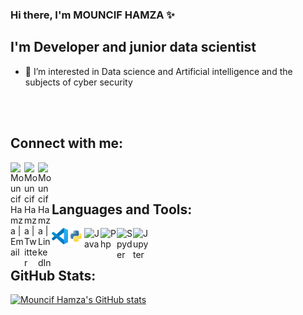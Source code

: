 ### Hi there, I'm MOUNCIF HAMZA ✨

## I'm Developer and junior data scientist 

- 👀 I’m interested in Data science and Artificial intelligence and the subjects of cyber security 

<br><br>
## Connect with me:
<a href="mailto:monhamza1@gmail.com"><img alt="Mouncif Hamza | Email" src="https://camo.githubusercontent.com/598902b81c020e27505970e729fc974b79d83695c043123c9b4e05aeed2872f1/68747470733a2f2f75706c6f61642e77696b696d656469612e6f72672f77696b6970656469612f636f6d6d6f6e732f372f37652f476d61696c5f69636f6e5f253238323032302532392e737667" data-canonical-src="https://upload.wikimedia.org/wikipedia/commons/7/7e/Gmail_icon_%282020%29.svg" style="max-width:100%;" width="22px" align="left"></a>

<a href="http://twitter.com/hamzam0n" rel="nofollow"><img alt="Mouncif Hamza | Twitter" src="https://user-images.githubusercontent.com/84931728/129571364-ee61cb83-2b23-4c1a-843e-c57e6962ec99.png" data-canonical-src="https://us-central1-iconscout-1539.cloudfunctions.net/iconscout-gcp-functions-production-download?name=twitter&amp;download=1&amp;url=https%3A%2F%2Fcdn.iconscout.com%2Ficon%2Ffree%2Fpng-24%2F83443.png&amp;width=24&amp;height=24" style="max-width:100%;" width="22px" align="left"></a>
     
<a href="https://www.linkedin.com/in/hamzam0n/" rel="nofollow"><img alt="Mouncif Hamza | LinkedIn" src="https://user-images.githubusercontent.com/84931728/129571472-7d420fe7-598b-4fd7-88c1-240fae7c35f5.png" data-canonical-src="https://us-central1-iconscout-1539.cloudfunctions.net/iconscout-gcp-functions-production-download?name=linkedin&amp;download=1&amp;url=https%3A%2F%2Fcdn.iconscout.com%2Ficon%2Ffree%2Fpng-24%2F461814.png&amp;width=24&amp;height=24" style="max-width:100%;" width="22px" align="left"></a>
<br><br>
## Languages and Tools:
<a target="_blank" rel="noopener noreferrer" href="https://raw.githubusercontent.com/github/explore/master/topics/visual-studio-code/visual-studio-code.png"><img alt="Visual Studio Code" src="https://raw.githubusercontent.com/github/explore/master/topics/visual-studio-code/visual-studio-code.png" style="max-width:100%;" width="26px" align="left"></a>

<a target="_blank" rel="noopener noreferrer" href="https://raw.githubusercontent.com/github/explore/master/topics/python/python.png"><img alt="Python" src="https://raw.githubusercontent.com/github/explore/master/topics/python/python.png" style="max-width:100%;" width="26px" align="left"></a>

<a target="_blank" rel="noopener noreferrer" href="https://raw.githubusercontent.com/github/explore/master/topics/python/python.png"><img alt="Java" src="https://user-images.githubusercontent.com/84931728/129572390-4499daa2-bc23-4819-bb46-a508e5ab2d21.png" style="max-width:100%;" width="26px" align="left"></a>
   
<a target="_blank" rel="noopener noreferrer" href="https://raw.githubusercontent.com/github/explore/master/topics/python/python.png"><img alt="Php" src="https://user-images.githubusercontent.com/84931728/129572539-d6ad7f7e-b878-4001-a8f7-a9608a06e71b.png" style="max-width:100%;" width="26px" align="left"></a>

<a target="_blank" rel="noopener noreferrer" href="https://raw.githubusercontent.com/github/explore/master/topics/python/python.png"><img alt="Spyder" src="https://user-images.githubusercontent.com/50217850/136708058-f9f371a4-ed39-46f9-ad99-263f07f74683.png" style="max-width:100%;" width="26px" align="left"></a>

<a target="_blank" rel="noopener noreferrer" href="https://raw.githubusercontent.com/github/explore/master/topics/python/python.png"><img alt="Jupyter" src="https://user-images.githubusercontent.com/50217850/136708149-a29f7561-d0b0-4a00-99a9-010fe3177f3e.png" style="max-width:100%;" width="26px" align="left"></a>
<br><br>

## GitHub Stats:
[![Mouncif Hamza's GitHub stats](https://github-readme-stats.vercel.app/api?username=hamzam0n)](https://github.com/hamzam0n/github-readme-stats)

<!---
hamzam0n/hamzam0n is a ✨ special ✨ repository because its `README.md` (this file) appears on your GitHub profile.
You can click the Preview link to take a look at your changes.
--->
